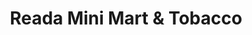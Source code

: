 ---
title: "Reada Mini Mart & Tobacco"
url: /midway-park/reada-mini-mart-und-tobacco/
shop: Lebensmittel
---